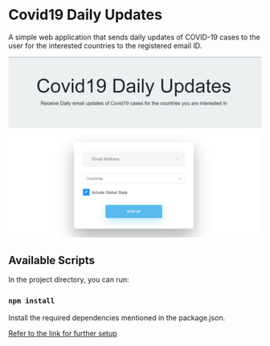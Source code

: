 # Covid19 Daily Updates

A simple web application that sends daily updates of COVID-19 cases to the user for the interested countries to the registered email ID.

![alt text](https://github.com/SajalGupta0306/covid19-email-updates/blob/master/application.PNG)


## Available Scripts

In the project directory, you can run:

### `npm install`

Install the required dependencies mentioned in the package.json. 

[Refer to the link for further setup](https://github.com/SajalGupta0306/covid19-email-updates/blob/master/client/README.md)
